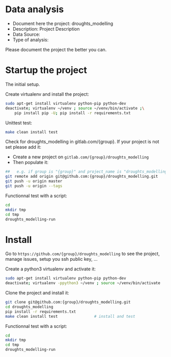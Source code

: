 # Data analysis
- Document here the project: droughts_modelling
- Description: Project Description
- Data Source:
- Type of analysis:

Please document the project the better you can.

# Startup the project

The initial setup.

Create virtualenv and install the project:
```bash
sudo apt-get install virtualenv python-pip python-dev
deactivate; virtualenv ~/venv ; source ~/venv/bin/activate ;\
    pip install pip -U; pip install -r requirements.txt
```

Unittest test:
```bash
make clean install test
```

Check for droughts_modelling in gitlab.com/{group}.
If your project is not set please add it:

- Create a new project on `gitlab.com/{group}/droughts_modelling`
- Then populate it:

```bash
##   e.g. if group is "{group}" and project_name is "droughts_modelling"
git remote add origin git@github.com:{group}/droughts_modelling.git
git push -u origin master
git push -u origin --tags
```

Functionnal test with a script:

```bash
cd
mkdir tmp
cd tmp
droughts_modelling-run
```

# Install

Go to `https://github.com/{group}/droughts_modelling` to see the project, manage issues,
setup you ssh public key, ...

Create a python3 virtualenv and activate it:

```bash
sudo apt-get install virtualenv python-pip python-dev
deactivate; virtualenv -ppython3 ~/venv ; source ~/venv/bin/activate
```

Clone the project and install it:

```bash
git clone git@github.com:{group}/droughts_modelling.git
cd droughts_modelling
pip install -r requirements.txt
make clean install test                # install and test
```
Functionnal test with a script:

```bash
cd
mkdir tmp
cd tmp
droughts_modelling-run
```
